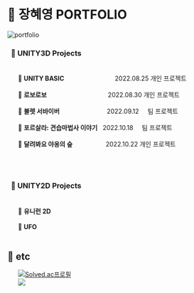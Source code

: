 # :seedling: 장혜영 PORTFOLIO
![portfolio](https://user-images.githubusercontent.com/109125324/197447211-0ef34011-650f-49d7-be4a-1cc26139d0bd.png)<br>

### &nbsp;&nbsp;:open_file_folder: **UNITY3D Projects**<br><br>
&nbsp;&nbsp;&nbsp;&nbsp;&nbsp;&nbsp;:page_facing_up: **UNITY BASIC**&nbsp;&nbsp;&nbsp;&nbsp;&nbsp;&nbsp;&nbsp;&nbsp;&nbsp;&nbsp;&nbsp;&nbsp;&nbsp;&nbsp;&nbsp;&nbsp;&nbsp;&nbsp;&nbsp;&nbsp; &nbsp;&nbsp;&nbsp;&nbsp;&nbsp;&nbsp;&nbsp;&nbsp;2022.08.25 개인 프로젝트<br><br>
&nbsp;&nbsp;&nbsp;&nbsp;&nbsp;&nbsp;:page_facing_up: **로보로보** &nbsp;&nbsp;&nbsp;&nbsp;&nbsp;&nbsp;&nbsp;&nbsp;&nbsp;&nbsp;&nbsp;&nbsp;&nbsp;&nbsp;&nbsp;&nbsp;&nbsp;&nbsp;&nbsp;&nbsp;&nbsp;&nbsp;&nbsp;&nbsp;&nbsp;&nbsp;&nbsp;&nbsp;&nbsp;&nbsp;&nbsp;&nbsp;&nbsp;&nbsp;2022.08.30 개인 프로젝트<br><br>
&nbsp;&nbsp;&nbsp;&nbsp;&nbsp;&nbsp;:page_facing_up: **불렛 서바이버** &nbsp;&nbsp;&nbsp;&nbsp;&nbsp;&nbsp;&nbsp;&nbsp;&nbsp;&nbsp;&nbsp;&nbsp;&nbsp;&nbsp;&nbsp;&nbsp;&nbsp;&nbsp;&nbsp;&nbsp;&nbsp;&nbsp;&nbsp;&nbsp;&nbsp;&nbsp;2022.09.12&nbsp;&nbsp;&nbsp;&nbsp; 팀 프로젝트<br><br>
&nbsp;&nbsp;&nbsp;&nbsp;&nbsp;&nbsp;:page_facing_up: **포르살라: 견습마법사 이야기**&nbsp;&nbsp; 2022.10.18&nbsp;&nbsp;&nbsp;&nbsp; 팀 프로젝트<br><br>
&nbsp;&nbsp;&nbsp;&nbsp;&nbsp;&nbsp;:page_facing_up: **달려봐요 야옹의 숲**&nbsp;&nbsp;&nbsp;&nbsp;&nbsp;&nbsp;&nbsp;&nbsp;&nbsp;&nbsp;&nbsp;&nbsp;&nbsp;&nbsp;&nbsp;&nbsp;&nbsp;&nbsp; 2022.10.22 개인 프로젝트<br><br>
<br>
<br>

### &nbsp;&nbsp;:open_file_folder: **UNITY2D Projects**<br><br>
&nbsp;&nbsp;&nbsp;&nbsp;&nbsp;&nbsp;:page_facing_up: **유니런 2D**<br><br>
&nbsp;&nbsp;&nbsp;&nbsp;&nbsp;&nbsp;:page_facing_up: **UFO**<br><br>

## :link: etc
&nbsp;&nbsp;&nbsp;&nbsp;&nbsp;&nbsp;[![Solved.ac프로필](http://mazassumnida.wtf/api/mini/generate_badge?boj=jhy787)](https://solved.ac/jhy787)<br> 
&nbsp;&nbsp;&nbsp;&nbsp;&nbsp;&nbsp;<a href="https://hyello-world.tistory.com/"><img src="https://img.shields.io/badge/Tistory-000000?style=flat-square&logo=Tistory&logoColor=white"/></a> 
